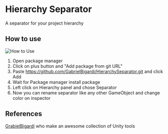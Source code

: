 # Hierarchy Separator

A separator for your project hierarchy

## How to use
![How to Use](http://g.recordit.co/PXMcX3ToH3.gif)

1. Open package manager
2. Click on plus button and "Add package from git URL"
3. Paste https://github.com/GabrielBigardi/HierarchySeparator.git and click Add
4. Wait for Package manager install package
5. Left click on Hierarchy panel and chose Separator
6. Now you can rename separator like any other GameObject and change color on inspector

## References

[GrabielBigardi](https://github.com/GabrielBigardi/Unity-Utils) who make an awesome collection of Unity tools
